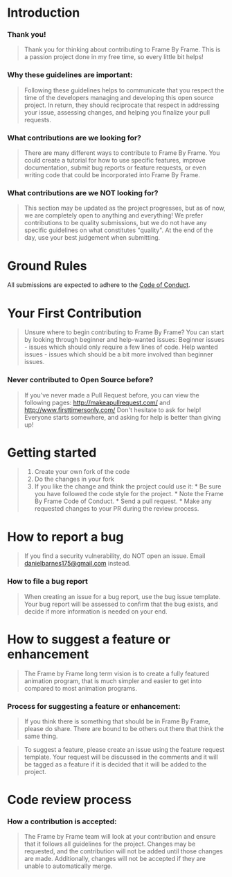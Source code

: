 # Introduction

### Thank you!

>Thank you for thinking about contributing to Frame By Frame. This is a passion project done in my free time, so every little bit helps!

### Why these guidelines are important:

>Following these guidelines helps to communicate that you respect the time of the developers managing and developing this open source project. In return, they should reciprocate that respect in addressing your issue, assessing changes, and helping you finalize your pull requests.

### What contributions are we looking for?

> There are many different ways to contribute to Frame By Frame. You could create a tutorial for how to use specific features, improve documentation, submit bug reports or feature requests, or even writing code that could be incorporated into Frame By Frame.

### What contributions are we NOT looking for?

> This section may be updated as the project progresses, but as of now, we are completely open to anything and everything! We prefer contributions to be quality submissions, but we do not have any specific guidelines on what constitutes "quality". At the end of the day, use your best judgement when submitting.

# Ground Rules
All submissions are expected to adhere to the [Code of Conduct](CODE_OF_CONDUCT.md).

# Your First Contribution

> Unsure where to begin contributing to Frame By Frame? You can start by looking through beginner and help-wanted issues:
> Beginner issues - issues which should only require a few lines of code.
> Help wanted issues - issues which should be a bit more involved than beginner issues.

### Never contributed to Open Source before?
> If you've never made a Pull Request before, you can view the following pages: http://makeapullrequest.com/ and http://www.firsttimersonly.com/
> Don't hesitate to ask for help! Everyone starts somewhere, and asking for help is better than giving up!

# Getting started

>1. Create your own fork of the code
>2. Do the changes in your fork
>3. If you like the change and think the project could use it:
    * Be sure you have followed the code style for the project.
    * Note the Frame By Frame Code of Conduct.
    * Send a pull request.
    * Make any requested changes to your PR during the review process.

# How to report a bug

> If you find a security vulnerability, do NOT open an issue. Email danielbarnes175@gmail.com instead.

### How to file a bug report

> When creating an issue for a bug report, use the bug issue template.
> Your bug report will be assessed to confirm that the bug exists, and decide if more information is needed on your end.

# How to suggest a feature or enhancement

> The Frame by Frame long term vision is to create a fully featured animation program, that is much simpler and easier to get into compared to most animation programs.

### Process for suggesting a feature or enhancement:
> If you think there is something that should be in Frame By Frame, please do share. There are bound to be others out there that think the same thing.

> To suggest a feature, please create an issue using the feature request template.
> Your request will be discussed in the comments and it will be tagged as a feature if it is decided that it will be added to the project.

# Code review process
### How a contribution is accepted:
> The Frame by Frame team will look at your contribution and ensure that it follows all guidelines for the project. Changes may be requested, and the contribution will not be added until those changes are made.
> Additionally, changes will not be accepted if they are unable to automatically merge.
